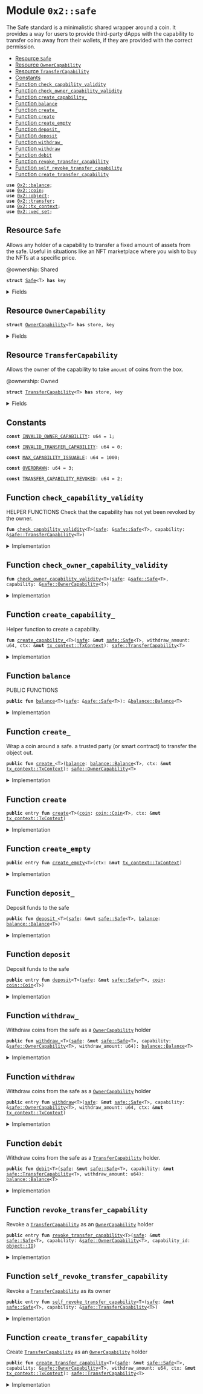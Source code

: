 
<a name="0x2_safe"></a>

# Module `0x2::safe`

The Safe standard is a minimalistic shared wrapper around a coin. It provides a way for users to provide third-party dApps with
the capability to transfer coins away from their wallets, if they are provided with the correct permission.


-  [Resource `Safe`](#0x2_safe_Safe)
-  [Resource `OwnerCapability`](#0x2_safe_OwnerCapability)
-  [Resource `TransferCapability`](#0x2_safe_TransferCapability)
-  [Constants](#@Constants_0)
-  [Function `check_capability_validity`](#0x2_safe_check_capability_validity)
-  [Function `check_owner_capability_validity`](#0x2_safe_check_owner_capability_validity)
-  [Function `create_capability_`](#0x2_safe_create_capability_)
-  [Function `balance`](#0x2_safe_balance)
-  [Function `create_`](#0x2_safe_create_)
-  [Function `create`](#0x2_safe_create)
-  [Function `create_empty`](#0x2_safe_create_empty)
-  [Function `deposit_`](#0x2_safe_deposit_)
-  [Function `deposit`](#0x2_safe_deposit)
-  [Function `withdraw_`](#0x2_safe_withdraw_)
-  [Function `withdraw`](#0x2_safe_withdraw)
-  [Function `debit`](#0x2_safe_debit)
-  [Function `revoke_transfer_capability`](#0x2_safe_revoke_transfer_capability)
-  [Function `self_revoke_transfer_capability`](#0x2_safe_self_revoke_transfer_capability)
-  [Function `create_transfer_capability`](#0x2_safe_create_transfer_capability)


<pre><code><b>use</b> <a href="balance.md#0x2_balance">0x2::balance</a>;
<b>use</b> <a href="coin.md#0x2_coin">0x2::coin</a>;
<b>use</b> <a href="object.md#0x2_object">0x2::object</a>;
<b>use</b> <a href="transfer.md#0x2_transfer">0x2::transfer</a>;
<b>use</b> <a href="tx_context.md#0x2_tx_context">0x2::tx_context</a>;
<b>use</b> <a href="vec_set.md#0x2_vec_set">0x2::vec_set</a>;
</code></pre>



<a name="0x2_safe_Safe"></a>

## Resource `Safe`

Allows any holder of a capability to transfer a fixed amount of assets from the safe.
Useful in situations like an NFT marketplace where you wish to buy the NFTs at a specific price.

@ownership: Shared



<pre><code><b>struct</b> <a href="safe.md#0x2_safe_Safe">Safe</a>&lt;T&gt; <b>has</b> key
</code></pre>



<details>
<summary>Fields</summary>


<dl>
<dt>
<code>id: <a href="object.md#0x2_object_UID">object::UID</a></code>
</dt>
<dd>

</dd>
<dt>
<code><a href="balance.md#0x2_balance">balance</a>: <a href="balance.md#0x2_balance_Balance">balance::Balance</a>&lt;T&gt;</code>
</dt>
<dd>

</dd>
<dt>
<code>allowed_safes: <a href="vec_set.md#0x2_vec_set_VecSet">vec_set::VecSet</a>&lt;<a href="object.md#0x2_object_ID">object::ID</a>&gt;</code>
</dt>
<dd>

</dd>
</dl>


</details>

<a name="0x2_safe_OwnerCapability"></a>

## Resource `OwnerCapability`



<pre><code><b>struct</b> <a href="safe.md#0x2_safe_OwnerCapability">OwnerCapability</a>&lt;T&gt; <b>has</b> store, key
</code></pre>



<details>
<summary>Fields</summary>


<dl>
<dt>
<code>id: <a href="object.md#0x2_object_UID">object::UID</a></code>
</dt>
<dd>

</dd>
<dt>
<code>safe_id: <a href="object.md#0x2_object_ID">object::ID</a></code>
</dt>
<dd>

</dd>
</dl>


</details>

<a name="0x2_safe_TransferCapability"></a>

## Resource `TransferCapability`


Allows the owner of the capability to take <code>amount</code> of coins from the box.

@ownership: Owned


<pre><code><b>struct</b> <a href="safe.md#0x2_safe_TransferCapability">TransferCapability</a>&lt;T&gt; <b>has</b> store, key
</code></pre>



<details>
<summary>Fields</summary>


<dl>
<dt>
<code>id: <a href="object.md#0x2_object_UID">object::UID</a></code>
</dt>
<dd>

</dd>
<dt>
<code>safe_id: <a href="object.md#0x2_object_ID">object::ID</a></code>
</dt>
<dd>

</dd>
<dt>
<code>amount: u64</code>
</dt>
<dd>

</dd>
</dl>


</details>

<a name="@Constants_0"></a>

## Constants


<a name="0x2_safe_INVALID_OWNER_CAPABILITY"></a>



<pre><code><b>const</b> <a href="safe.md#0x2_safe_INVALID_OWNER_CAPABILITY">INVALID_OWNER_CAPABILITY</a>: u64 = 1;
</code></pre>



<a name="0x2_safe_INVALID_TRANSFER_CAPABILITY"></a>



<pre><code><b>const</b> <a href="safe.md#0x2_safe_INVALID_TRANSFER_CAPABILITY">INVALID_TRANSFER_CAPABILITY</a>: u64 = 0;
</code></pre>



<a name="0x2_safe_MAX_CAPABILITY_ISSUABLE"></a>



<pre><code><b>const</b> <a href="safe.md#0x2_safe_MAX_CAPABILITY_ISSUABLE">MAX_CAPABILITY_ISSUABLE</a>: u64 = 1000;
</code></pre>



<a name="0x2_safe_OVERDRAWN"></a>



<pre><code><b>const</b> <a href="safe.md#0x2_safe_OVERDRAWN">OVERDRAWN</a>: u64 = 3;
</code></pre>



<a name="0x2_safe_TRANSFER_CAPABILITY_REVOKED"></a>



<pre><code><b>const</b> <a href="safe.md#0x2_safe_TRANSFER_CAPABILITY_REVOKED">TRANSFER_CAPABILITY_REVOKED</a>: u64 = 2;
</code></pre>



<a name="0x2_safe_check_capability_validity"></a>

## Function `check_capability_validity`

HELPER FUNCTIONS
Check that the capability has not yet been revoked by the owner.


<pre><code><b>fun</b> <a href="safe.md#0x2_safe_check_capability_validity">check_capability_validity</a>&lt;T&gt;(<a href="safe.md#0x2_safe">safe</a>: &<a href="safe.md#0x2_safe_Safe">safe::Safe</a>&lt;T&gt;, capability: &<a href="safe.md#0x2_safe_TransferCapability">safe::TransferCapability</a>&lt;T&gt;)
</code></pre>



<details>
<summary>Implementation</summary>


<pre><code><b>fun</b> <a href="safe.md#0x2_safe_check_capability_validity">check_capability_validity</a>&lt;T&gt;(<a href="safe.md#0x2_safe">safe</a>: &<a href="safe.md#0x2_safe_Safe">Safe</a>&lt;T&gt;, capability: &<a href="safe.md#0x2_safe_TransferCapability">TransferCapability</a>&lt;T&gt;) {
    // Check that the ids match
    <b>assert</b>!(<a href="object.md#0x2_object_id">object::id</a>(<a href="safe.md#0x2_safe">safe</a>) == capability.safe_id, <a href="safe.md#0x2_safe_INVALID_TRANSFER_CAPABILITY">INVALID_TRANSFER_CAPABILITY</a>);
    // Check that it <b>has</b> not been cancelled
    <b>assert</b>!(<a href="vec_set.md#0x2_vec_set_contains">vec_set::contains</a>(&<a href="safe.md#0x2_safe">safe</a>.allowed_safes, &<a href="object.md#0x2_object_id">object::id</a>(capability)), <a href="safe.md#0x2_safe_TRANSFER_CAPABILITY_REVOKED">TRANSFER_CAPABILITY_REVOKED</a>);
}
</code></pre>



</details>

<a name="0x2_safe_check_owner_capability_validity"></a>

## Function `check_owner_capability_validity`



<pre><code><b>fun</b> <a href="safe.md#0x2_safe_check_owner_capability_validity">check_owner_capability_validity</a>&lt;T&gt;(<a href="safe.md#0x2_safe">safe</a>: &<a href="safe.md#0x2_safe_Safe">safe::Safe</a>&lt;T&gt;, capability: &<a href="safe.md#0x2_safe_OwnerCapability">safe::OwnerCapability</a>&lt;T&gt;)
</code></pre>



<details>
<summary>Implementation</summary>


<pre><code><b>fun</b> <a href="safe.md#0x2_safe_check_owner_capability_validity">check_owner_capability_validity</a>&lt;T&gt;(<a href="safe.md#0x2_safe">safe</a>: &<a href="safe.md#0x2_safe_Safe">Safe</a>&lt;T&gt;, capability: &<a href="safe.md#0x2_safe_OwnerCapability">OwnerCapability</a>&lt;T&gt;) {
    <b>assert</b>!(<a href="object.md#0x2_object_id">object::id</a>(<a href="safe.md#0x2_safe">safe</a>) == capability.safe_id, <a href="safe.md#0x2_safe_INVALID_OWNER_CAPABILITY">INVALID_OWNER_CAPABILITY</a>);
}
</code></pre>



</details>

<a name="0x2_safe_create_capability_"></a>

## Function `create_capability_`

Helper function to create a capability.


<pre><code><b>fun</b> <a href="safe.md#0x2_safe_create_capability_">create_capability_</a>&lt;T&gt;(<a href="safe.md#0x2_safe">safe</a>: &<b>mut</b> <a href="safe.md#0x2_safe_Safe">safe::Safe</a>&lt;T&gt;, withdraw_amount: u64, ctx: &<b>mut</b> <a href="tx_context.md#0x2_tx_context_TxContext">tx_context::TxContext</a>): <a href="safe.md#0x2_safe_TransferCapability">safe::TransferCapability</a>&lt;T&gt;
</code></pre>



<details>
<summary>Implementation</summary>


<pre><code><b>fun</b> <a href="safe.md#0x2_safe_create_capability_">create_capability_</a>&lt;T&gt;(<a href="safe.md#0x2_safe">safe</a>: &<b>mut</b> <a href="safe.md#0x2_safe_Safe">Safe</a>&lt;T&gt;, withdraw_amount: u64, ctx: &<b>mut</b> TxContext): <a href="safe.md#0x2_safe_TransferCapability">TransferCapability</a>&lt;T&gt; {
    <b>let</b> cap_id = <a href="object.md#0x2_object_new">object::new</a>(ctx);
    <a href="vec_set.md#0x2_vec_set_insert">vec_set::insert</a>(&<b>mut</b> <a href="safe.md#0x2_safe">safe</a>.allowed_safes, <a href="object.md#0x2_object_uid_to_inner">object::uid_to_inner</a>(&cap_id));

    <b>let</b> capability = <a href="safe.md#0x2_safe_TransferCapability">TransferCapability</a> {
        id: cap_id,
        safe_id: <a href="object.md#0x2_object_uid_to_inner">object::uid_to_inner</a>(&<a href="safe.md#0x2_safe">safe</a>.id),
        amount: withdraw_amount,
    };

    capability
}
</code></pre>



</details>

<a name="0x2_safe_balance"></a>

## Function `balance`

PUBLIC FUNCTIONS


<pre><code><b>public</b> <b>fun</b> <a href="balance.md#0x2_balance">balance</a>&lt;T&gt;(<a href="safe.md#0x2_safe">safe</a>: &<a href="safe.md#0x2_safe_Safe">safe::Safe</a>&lt;T&gt;): &<a href="balance.md#0x2_balance_Balance">balance::Balance</a>&lt;T&gt;
</code></pre>



<details>
<summary>Implementation</summary>


<pre><code><b>public</b> <b>fun</b> <a href="balance.md#0x2_balance">balance</a>&lt;T&gt;(<a href="safe.md#0x2_safe">safe</a>: &<a href="safe.md#0x2_safe_Safe">Safe</a>&lt;T&gt;): &Balance&lt;T&gt; {
    &<a href="safe.md#0x2_safe">safe</a>.<a href="balance.md#0x2_balance">balance</a>
}
</code></pre>



</details>

<a name="0x2_safe_create_"></a>

## Function `create_`

Wrap a coin around a safe.
a trusted party (or smart contract) to transfer the object out.


<pre><code><b>public</b> <b>fun</b> <a href="safe.md#0x2_safe_create_">create_</a>&lt;T&gt;(<a href="balance.md#0x2_balance">balance</a>: <a href="balance.md#0x2_balance_Balance">balance::Balance</a>&lt;T&gt;, ctx: &<b>mut</b> <a href="tx_context.md#0x2_tx_context_TxContext">tx_context::TxContext</a>): <a href="safe.md#0x2_safe_OwnerCapability">safe::OwnerCapability</a>&lt;T&gt;
</code></pre>



<details>
<summary>Implementation</summary>


<pre><code><b>public</b> <b>fun</b> <a href="safe.md#0x2_safe_create_">create_</a>&lt;T&gt;(<a href="balance.md#0x2_balance">balance</a>: Balance&lt;T&gt;, ctx: &<b>mut</b> TxContext): <a href="safe.md#0x2_safe_OwnerCapability">OwnerCapability</a>&lt;T&gt; {
    <b>let</b> <a href="safe.md#0x2_safe">safe</a> = <a href="safe.md#0x2_safe_Safe">Safe</a> {
        id: <a href="object.md#0x2_object_new">object::new</a>(ctx),
        <a href="balance.md#0x2_balance">balance</a>,
        allowed_safes: <a href="vec_set.md#0x2_vec_set_empty">vec_set::empty</a>(),
    };
    <b>let</b> cap = <a href="safe.md#0x2_safe_OwnerCapability">OwnerCapability</a> {
        id: <a href="object.md#0x2_object_new">object::new</a>(ctx),
        safe_id: <a href="object.md#0x2_object_id">object::id</a>(&<a href="safe.md#0x2_safe">safe</a>),
    };
    <a href="transfer.md#0x2_transfer_share_object">transfer::share_object</a>(<a href="safe.md#0x2_safe">safe</a>);
    cap
}
</code></pre>



</details>

<a name="0x2_safe_create"></a>

## Function `create`



<pre><code><b>public</b> entry <b>fun</b> <a href="safe.md#0x2_safe_create">create</a>&lt;T&gt;(<a href="coin.md#0x2_coin">coin</a>: <a href="coin.md#0x2_coin_Coin">coin::Coin</a>&lt;T&gt;, ctx: &<b>mut</b> <a href="tx_context.md#0x2_tx_context_TxContext">tx_context::TxContext</a>)
</code></pre>



<details>
<summary>Implementation</summary>


<pre><code><b>public</b> entry <b>fun</b> <a href="safe.md#0x2_safe_create">create</a>&lt;T&gt;(<a href="coin.md#0x2_coin">coin</a>: Coin&lt;T&gt;, ctx: &<b>mut</b> TxContext) {
    <b>let</b> <a href="balance.md#0x2_balance">balance</a> = <a href="coin.md#0x2_coin_into_balance">coin::into_balance</a>(<a href="coin.md#0x2_coin">coin</a>);
    <b>let</b> cap = <a href="safe.md#0x2_safe_create_">create_</a>&lt;T&gt;(<a href="balance.md#0x2_balance">balance</a>, ctx);
    <a href="transfer.md#0x2_transfer_transfer">transfer::transfer</a>(cap, sender(ctx));
}
</code></pre>



</details>

<a name="0x2_safe_create_empty"></a>

## Function `create_empty`



<pre><code><b>public</b> entry <b>fun</b> <a href="safe.md#0x2_safe_create_empty">create_empty</a>&lt;T&gt;(ctx: &<b>mut</b> <a href="tx_context.md#0x2_tx_context_TxContext">tx_context::TxContext</a>)
</code></pre>



<details>
<summary>Implementation</summary>


<pre><code><b>public</b> entry <b>fun</b> <a href="safe.md#0x2_safe_create_empty">create_empty</a>&lt;T&gt;(ctx: &<b>mut</b> TxContext) {
    <b>let</b> empty_balance = <a href="balance.md#0x2_balance_zero">balance::zero</a>&lt;T&gt;();
    <b>let</b> cap = <a href="safe.md#0x2_safe_create_">create_</a>(empty_balance, ctx);
    <a href="transfer.md#0x2_transfer_transfer">transfer::transfer</a>(cap, sender(ctx));
}
</code></pre>



</details>

<a name="0x2_safe_deposit_"></a>

## Function `deposit_`

Deposit funds to the safe


<pre><code><b>public</b> <b>fun</b> <a href="safe.md#0x2_safe_deposit_">deposit_</a>&lt;T&gt;(<a href="safe.md#0x2_safe">safe</a>: &<b>mut</b> <a href="safe.md#0x2_safe_Safe">safe::Safe</a>&lt;T&gt;, <a href="balance.md#0x2_balance">balance</a>: <a href="balance.md#0x2_balance_Balance">balance::Balance</a>&lt;T&gt;)
</code></pre>



<details>
<summary>Implementation</summary>


<pre><code><b>public</b> <b>fun</b> <a href="safe.md#0x2_safe_deposit_">deposit_</a>&lt;T&gt;(<a href="safe.md#0x2_safe">safe</a>: &<b>mut</b> <a href="safe.md#0x2_safe_Safe">Safe</a>&lt;T&gt;, <a href="balance.md#0x2_balance">balance</a>: Balance&lt;T&gt;) {
    <a href="balance.md#0x2_balance_join">balance::join</a>(&<b>mut</b> <a href="safe.md#0x2_safe">safe</a>.<a href="balance.md#0x2_balance">balance</a>, <a href="balance.md#0x2_balance">balance</a>);
}
</code></pre>



</details>

<a name="0x2_safe_deposit"></a>

## Function `deposit`

Deposit funds to the safe


<pre><code><b>public</b> entry <b>fun</b> <a href="safe.md#0x2_safe_deposit">deposit</a>&lt;T&gt;(<a href="safe.md#0x2_safe">safe</a>: &<b>mut</b> <a href="safe.md#0x2_safe_Safe">safe::Safe</a>&lt;T&gt;, <a href="coin.md#0x2_coin">coin</a>: <a href="coin.md#0x2_coin_Coin">coin::Coin</a>&lt;T&gt;)
</code></pre>



<details>
<summary>Implementation</summary>


<pre><code><b>public</b> entry <b>fun</b> <a href="safe.md#0x2_safe_deposit">deposit</a>&lt;T&gt;(<a href="safe.md#0x2_safe">safe</a>: &<b>mut</b> <a href="safe.md#0x2_safe_Safe">Safe</a>&lt;T&gt;, <a href="coin.md#0x2_coin">coin</a>: Coin&lt;T&gt;) {
    <b>let</b> <a href="balance.md#0x2_balance">balance</a> = <a href="coin.md#0x2_coin_into_balance">coin::into_balance</a>(<a href="coin.md#0x2_coin">coin</a>);
    <a href="safe.md#0x2_safe_deposit_">deposit_</a>&lt;T&gt;(<a href="safe.md#0x2_safe">safe</a>, <a href="balance.md#0x2_balance">balance</a>);
}
</code></pre>



</details>

<a name="0x2_safe_withdraw_"></a>

## Function `withdraw_`

Withdraw coins from the safe as a <code><a href="safe.md#0x2_safe_OwnerCapability">OwnerCapability</a></code> holder


<pre><code><b>public</b> <b>fun</b> <a href="safe.md#0x2_safe_withdraw_">withdraw_</a>&lt;T&gt;(<a href="safe.md#0x2_safe">safe</a>: &<b>mut</b> <a href="safe.md#0x2_safe_Safe">safe::Safe</a>&lt;T&gt;, capability: &<a href="safe.md#0x2_safe_OwnerCapability">safe::OwnerCapability</a>&lt;T&gt;, withdraw_amount: u64): <a href="balance.md#0x2_balance_Balance">balance::Balance</a>&lt;T&gt;
</code></pre>



<details>
<summary>Implementation</summary>


<pre><code><b>public</b> <b>fun</b> <a href="safe.md#0x2_safe_withdraw_">withdraw_</a>&lt;T&gt;(<a href="safe.md#0x2_safe">safe</a>: &<b>mut</b> <a href="safe.md#0x2_safe_Safe">Safe</a>&lt;T&gt;, capability: &<a href="safe.md#0x2_safe_OwnerCapability">OwnerCapability</a>&lt;T&gt;, withdraw_amount: u64): Balance&lt;T&gt; {
    // Ensures that only the owner can withdraw from the <a href="safe.md#0x2_safe">safe</a>.
    <a href="safe.md#0x2_safe_check_owner_capability_validity">check_owner_capability_validity</a>(<a href="safe.md#0x2_safe">safe</a>, capability);
    <a href="balance.md#0x2_balance_split">balance::split</a>(&<b>mut</b> <a href="safe.md#0x2_safe">safe</a>.<a href="balance.md#0x2_balance">balance</a>, withdraw_amount)
}
</code></pre>



</details>

<a name="0x2_safe_withdraw"></a>

## Function `withdraw`

Withdraw coins from the safe as a <code><a href="safe.md#0x2_safe_OwnerCapability">OwnerCapability</a></code> holder


<pre><code><b>public</b> entry <b>fun</b> <a href="safe.md#0x2_safe_withdraw">withdraw</a>&lt;T&gt;(<a href="safe.md#0x2_safe">safe</a>: &<b>mut</b> <a href="safe.md#0x2_safe_Safe">safe::Safe</a>&lt;T&gt;, capability: &<a href="safe.md#0x2_safe_OwnerCapability">safe::OwnerCapability</a>&lt;T&gt;, withdraw_amount: u64, ctx: &<b>mut</b> <a href="tx_context.md#0x2_tx_context_TxContext">tx_context::TxContext</a>)
</code></pre>



<details>
<summary>Implementation</summary>


<pre><code><b>public</b> entry <b>fun</b> <a href="safe.md#0x2_safe_withdraw">withdraw</a>&lt;T&gt;(<a href="safe.md#0x2_safe">safe</a>: &<b>mut</b> <a href="safe.md#0x2_safe_Safe">Safe</a>&lt;T&gt;, capability: &<a href="safe.md#0x2_safe_OwnerCapability">OwnerCapability</a>&lt;T&gt;, withdraw_amount: u64, ctx: &<b>mut</b> TxContext) {
    <b>let</b> <a href="balance.md#0x2_balance">balance</a> = <a href="safe.md#0x2_safe_withdraw_">withdraw_</a>(<a href="safe.md#0x2_safe">safe</a>, capability, withdraw_amount);
    <b>let</b> <a href="coin.md#0x2_coin">coin</a> = <a href="coin.md#0x2_coin_from_balance">coin::from_balance</a>(<a href="balance.md#0x2_balance">balance</a>, ctx);
    <a href="transfer.md#0x2_transfer_transfer">transfer::transfer</a>(<a href="coin.md#0x2_coin">coin</a>, sender(ctx));
}
</code></pre>



</details>

<a name="0x2_safe_debit"></a>

## Function `debit`

Withdraw coins from the safe as a <code><a href="safe.md#0x2_safe_TransferCapability">TransferCapability</a></code> holder.


<pre><code><b>public</b> <b>fun</b> <a href="safe.md#0x2_safe_debit">debit</a>&lt;T&gt;(<a href="safe.md#0x2_safe">safe</a>: &<b>mut</b> <a href="safe.md#0x2_safe_Safe">safe::Safe</a>&lt;T&gt;, capability: &<b>mut</b> <a href="safe.md#0x2_safe_TransferCapability">safe::TransferCapability</a>&lt;T&gt;, withdraw_amount: u64): <a href="balance.md#0x2_balance_Balance">balance::Balance</a>&lt;T&gt;
</code></pre>



<details>
<summary>Implementation</summary>


<pre><code><b>public</b> <b>fun</b> <a href="safe.md#0x2_safe_debit">debit</a>&lt;T&gt;(<a href="safe.md#0x2_safe">safe</a>: &<b>mut</b> <a href="safe.md#0x2_safe_Safe">Safe</a>&lt;T&gt;, capability: &<b>mut</b> <a href="safe.md#0x2_safe_TransferCapability">TransferCapability</a>&lt;T&gt;, withdraw_amount: u64): Balance&lt;T&gt; {
    // Check the validity of the capability
    <a href="safe.md#0x2_safe_check_capability_validity">check_capability_validity</a>(<a href="safe.md#0x2_safe">safe</a>, capability);

    // Withdraw funds
    <b>assert</b>!(capability.amount &gt;= withdraw_amount, <a href="safe.md#0x2_safe_OVERDRAWN">OVERDRAWN</a>);
    capability.amount = capability.amount - withdraw_amount;
    <a href="balance.md#0x2_balance_split">balance::split</a>(&<b>mut</b> <a href="safe.md#0x2_safe">safe</a>.<a href="balance.md#0x2_balance">balance</a>, withdraw_amount)
}
</code></pre>



</details>

<a name="0x2_safe_revoke_transfer_capability"></a>

## Function `revoke_transfer_capability`

Revoke a <code><a href="safe.md#0x2_safe_TransferCapability">TransferCapability</a></code> as an <code><a href="safe.md#0x2_safe_OwnerCapability">OwnerCapability</a></code> holder


<pre><code><b>public</b> entry <b>fun</b> <a href="safe.md#0x2_safe_revoke_transfer_capability">revoke_transfer_capability</a>&lt;T&gt;(<a href="safe.md#0x2_safe">safe</a>: &<b>mut</b> <a href="safe.md#0x2_safe_Safe">safe::Safe</a>&lt;T&gt;, capability: &<a href="safe.md#0x2_safe_OwnerCapability">safe::OwnerCapability</a>&lt;T&gt;, capability_id: <a href="object.md#0x2_object_ID">object::ID</a>)
</code></pre>



<details>
<summary>Implementation</summary>


<pre><code><b>public</b> entry <b>fun</b> <a href="safe.md#0x2_safe_revoke_transfer_capability">revoke_transfer_capability</a>&lt;T&gt;(<a href="safe.md#0x2_safe">safe</a>: &<b>mut</b> <a href="safe.md#0x2_safe_Safe">Safe</a>&lt;T&gt;, capability: &<a href="safe.md#0x2_safe_OwnerCapability">OwnerCapability</a>&lt;T&gt;, capability_id: ID) {
    // Ensures that only the owner can withdraw from the <a href="safe.md#0x2_safe">safe</a>.
    <a href="safe.md#0x2_safe_check_owner_capability_validity">check_owner_capability_validity</a>(<a href="safe.md#0x2_safe">safe</a>, capability);
    <a href="vec_set.md#0x2_vec_set_remove">vec_set::remove</a>(&<b>mut</b> <a href="safe.md#0x2_safe">safe</a>.allowed_safes, &capability_id);
}
</code></pre>



</details>

<a name="0x2_safe_self_revoke_transfer_capability"></a>

## Function `self_revoke_transfer_capability`

Revoke a <code><a href="safe.md#0x2_safe_TransferCapability">TransferCapability</a></code> as its owner


<pre><code><b>public</b> entry <b>fun</b> <a href="safe.md#0x2_safe_self_revoke_transfer_capability">self_revoke_transfer_capability</a>&lt;T&gt;(<a href="safe.md#0x2_safe">safe</a>: &<b>mut</b> <a href="safe.md#0x2_safe_Safe">safe::Safe</a>&lt;T&gt;, capability: &<a href="safe.md#0x2_safe_TransferCapability">safe::TransferCapability</a>&lt;T&gt;)
</code></pre>



<details>
<summary>Implementation</summary>


<pre><code><b>public</b> entry <b>fun</b> <a href="safe.md#0x2_safe_self_revoke_transfer_capability">self_revoke_transfer_capability</a>&lt;T&gt;(<a href="safe.md#0x2_safe">safe</a>: &<b>mut</b> <a href="safe.md#0x2_safe_Safe">Safe</a>&lt;T&gt;, capability: &<a href="safe.md#0x2_safe_TransferCapability">TransferCapability</a>&lt;T&gt;) {
    <a href="safe.md#0x2_safe_check_capability_validity">check_capability_validity</a>(<a href="safe.md#0x2_safe">safe</a>, capability);
    <a href="vec_set.md#0x2_vec_set_remove">vec_set::remove</a>(&<b>mut</b> <a href="safe.md#0x2_safe">safe</a>.allowed_safes, &<a href="object.md#0x2_object_id">object::id</a>(capability));
}
</code></pre>



</details>

<a name="0x2_safe_create_transfer_capability"></a>

## Function `create_transfer_capability`

Create <code><a href="safe.md#0x2_safe_TransferCapability">TransferCapability</a></code> as an <code><a href="safe.md#0x2_safe_OwnerCapability">OwnerCapability</a></code> holder


<pre><code><b>public</b> <b>fun</b> <a href="safe.md#0x2_safe_create_transfer_capability">create_transfer_capability</a>&lt;T&gt;(<a href="safe.md#0x2_safe">safe</a>: &<b>mut</b> <a href="safe.md#0x2_safe_Safe">safe::Safe</a>&lt;T&gt;, capability: &<a href="safe.md#0x2_safe_OwnerCapability">safe::OwnerCapability</a>&lt;T&gt;, withdraw_amount: u64, ctx: &<b>mut</b> <a href="tx_context.md#0x2_tx_context_TxContext">tx_context::TxContext</a>): <a href="safe.md#0x2_safe_TransferCapability">safe::TransferCapability</a>&lt;T&gt;
</code></pre>



<details>
<summary>Implementation</summary>


<pre><code><b>public</b> <b>fun</b> <a href="safe.md#0x2_safe_create_transfer_capability">create_transfer_capability</a>&lt;T&gt;(<a href="safe.md#0x2_safe">safe</a>: &<b>mut</b> <a href="safe.md#0x2_safe_Safe">Safe</a>&lt;T&gt;, capability: &<a href="safe.md#0x2_safe_OwnerCapability">OwnerCapability</a>&lt;T&gt;, withdraw_amount: u64, ctx: &<b>mut</b> TxContext): <a href="safe.md#0x2_safe_TransferCapability">TransferCapability</a>&lt;T&gt; {
    // Ensures that only the owner can withdraw from the <a href="safe.md#0x2_safe">safe</a>.
    <a href="safe.md#0x2_safe_check_owner_capability_validity">check_owner_capability_validity</a>(<a href="safe.md#0x2_safe">safe</a>, capability);
    <a href="safe.md#0x2_safe_create_capability_">create_capability_</a>(<a href="safe.md#0x2_safe">safe</a>, withdraw_amount, ctx)
}
</code></pre>



</details>
